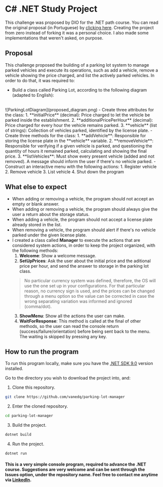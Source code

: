 # C# .NET Study Project

This challenge was proposed by DIO for the .NET path course. You can read the original proposal (in Portuguese) by [clicking here](https://github.com/digitalinnovationone/trilha-net-fundamentos-desafio/tree/main). Creating the project from zero instead of forking it was a personal choice. I also made some implementations that weren't asked, on purpose. 

## Proposal
This challenge proposed the building of a parking lot system to manage parked vehicles and execute its operations, such as add a vehicle, remove a vehicle  showing the price charged, and list the actively parked vehicles. In order to do that, it was required to:

- Build a class called Parking Lot, according to the following diagram (adapted to English):
<br>
![ParkingLotDiagram](proposed_diagram.png)
- Create three attributes for the class:
    1. **initialPrice** (decimal): Price charged to let the vehicle be parked inside the establishment.
    2. **additionalPricePerHour** (decimal): Price charged for every hour the vehicle remains parked.
    3. **vehicle** (list of strings): Collection of vehicles parked, identified by the license plate.
- Create three methods for the class:
    1. **addVehicle**: Responsible for storing the license plate in the **vehicle** variable.
    2. **removeVehicle**: Responsible for verifying if a given vehicle is parked, and questioning the quantity of hours it remained parked, calculating and showing the final price. 
    3. **listVehicles**: Must show every present vehicle (added and not removed). A message should inform the user if there's no vehicle parked.
- Construct an interactive menu with the following actions:
    1. Register vehicle
    2. Remove vehicle
    3. List vehicle
    4. Shut down the program

## What else to expect

- When adding or removing a vehicle, the program should not accept an empty or blank answer.
- When adding or removing a vehicle, the program should always give the user a return about the storage status.
- When adding a vehicle, the program should not accept a license plate already stored in the list.
- When removing a vehicle, the program should alert if there's no vehicle parked under the given license plate.
- I created a class called **Manager** to execute the actions that are considered system actions, in order to keep the project organized, with the following methods:
    1. **Welcome**: Show a welcome message.
    2. **SetUpPrices**: Ask the user about the initial price and the aditional price per hour, and send the answer to storage in the parking lot class.
    > No particular currency system was defined, therefore, the OS will use the one set up in your configurations. For that particular reason, no currency sign is used, and the prices can be changed through a menu option so the value can be corrected in case the wrong separating variation was informed and ignored (comma/dot).
    3. **ShowMenu**: Show all the actions the user can make.
    4. **WaitForResponse**: This method is called at the final of other methods, so the user can read the console return (success/failure/orientation) before being sent back to the menu. The waiting is skipped by pressing any key.  

## How to run the program

To run this program locally, make sure you have the [.NET SDK 9.0](https://dotnet.microsoft.com/pt-br/download) version installed.

Go to the directory you wish to download the project into, and:
1. Clone this repository.
```bash
git clone https://github.com/vanedq/parking-lot-manager
```
2. Enter the cloned repository.
```bash
cd parking-lot-manager
```
3. Build the project.
```bash
dotnet build
```
4. Run the project.
```bash
dotnet run
```


#### This is a very simple console program, required to advance the .NET course. Suggestions are very welcome and can be sent through the Issues option, under the repository name. Feel free to contact me anytime via [LinkedIn](https://www.linkedin.com/in/vanessadquadros/).
